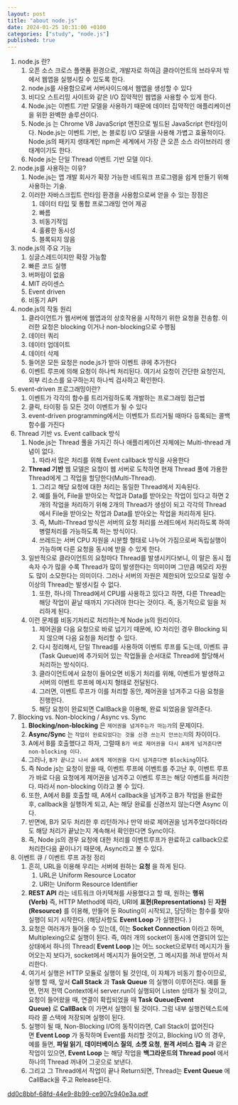 ```yaml
---
layout: post
title: "about node.js"
date: 2024-01-25 10:31:00 +0100
categories: ["study", "node.js"]
published: true
---
```


1. node.js 란?
   1. 오픈 소스 크로스 플랫폼 환경으로, 개발자로 하여금 클라이언트의 브라우저 밖에서 웹앱을 실행시킬 수 있도록 한다.
   2. node.js를 사용함으로써 서버사이드에서 웹앱을 생성할 수 있다
   3. 비디오 스트리밍 사이트와 같은 I/O 집약적인 웹앱을 사용할 수 있게 한다.
   4. Node.js는 이벤트 기반 모델을 사용하기 때문에 데이터 집약적인 애플리케이션을 위한 완벽한 솔루션이다.
   5. Node.js 는 Chrome V8 JavaScript 엔진으로 빌드된 JavaScript 런타임이다. Node.js는 이벤트 기반, 논 블로킹 I/O 모델을 사용해 가볍고 효율적이다. Node.js의 패키지 생태계인 npm은 세계에서 가장 큰 오픈 소스 라이브러리 생태계이기도 한다.
   6. Node js는 단일 Thread 이벤트 기반 모델 이다.
2. node.js를 사용하는 이유?
   1. Node.js는 앱 개발 회사가 확장 가능한 네트워크 프로그램을 쉽게 만들기 위해 사용하는 기술.
   2. 이러한 자바스크립트 런타임 환경을 사용함으로써 얻을 수 있는 장점은
      1. 데이터 타입 및 통합 프로그래밍 언어 제공
      2. 빠름
      3. 비동기적임
      4. 훌륭한 동시성
      5. 블록되지 않음
3. node.js의 주요 기능
   1. 싱글스레드이지만 확장 가능함
   2. 빠른 코드 실행
   3. 버퍼링이 없음
   4. MIT 라이센스
   5. Event driven
   6. 비동기 API
4. node.js의 작동 원리
   1. 클라이언트가 웹서버에 웹앱과의 상호작용을 시작하기 위한 요청을 전송함. 이러한 요청은 blocking 이거나 non-blocking으로 수행됨
   2. 데이터 쿼리
   3. 데이터 업데이트
   4. 데이터 삭제
   5. 들어온 모든 요청은 node.js가 받아 이벤트 큐에 추가한다
   6. 이벤트 루프에 의해 요청이 하나씩 처리된다. 여기서 요청이 간단한 요청인지, 외부 리소스를 요구하는지 하나씩 검사하고 확인한다.
5. event-driven 프로그래밍이란?
   1. 이벤트가 각각의 함수를 트리거링하도록 개발하는 프로그래밍 접근법
   2. 클릭, 타이핑 등 모든 것이 이벤트가 될 수 있다
   3. event-driven programming에서는 이벤트가 트리거될 때마다 등록되는 콜백 함수를 가진다
6. Thread 기반 vs. Event callback 방식
   1. Node.js는 Thread 풀을 가지긴 하나 애플리케이션 자체에는 Multi-thread 개념이 없다.
      1. 따라서 많은 처리를 위해 Event callback 방식을 사용한다
   2. **Thread 기반** 웹 모델은 요청이 웹 서버로 도착하면 현재 Thread 풀에 가용한 Thread에게 그 작업을 할당한다(Multi-Thread).
      1. 그리고 해당 요청에 대한 처리는 동일한 Thread에서 지속된다.
      2. 예를 들어, File을 받아오는 작업과 Data를 받아오는 작업이 있다고 하면 2개의 작업을 처리하기 위해 2개의 Thread가 생성이 되고 각각의 Thread에서 File을 받아오는 작업과 Data를 받아오는 작업을 처리하게 된다.
      3. 즉, Multi-Thread 방식은 서버의 요청 처리를 쓰레드에서 처리하도록 하여 병렬처리를 가능하도록 하는 방식이다.
      4. 쓰레드는 서버 CPU 자원을 시분할 형태로 나누어 가짐으로써 독립실행이 가능하며 다른 요청을 동시에 받을 수 있게 한다.
   3. 일반적으로 클라이언트의 요청마다 Thread를 발생시키다보니, 이 말은 동시 접속자 수가 많을 수록 Thread가 많이 발생한다는 의미이며 그만큼 메모리 자원도 많이 소모한다는 의미이다. 그러나 서버의 자원은 제한되어 있으므로 일정 수 이상의 Thread는 발생시킬 수 없다.
      1. 또한, 하나의 Thread에서 CPU를 사용하고 있다고 하면, 다른 Thread는 해당 작업이 끝날 때까지 기다려야 한다는 것이다. 즉, 동기적으로 일을 처리하게 된다.
   4. 이런 문제를 비동기처리로 처리하는게 Node js의 원리이다.
      1. 제어권을 다음 요청으로 바로 넘기기 때문에, IO 처리인 경우 Blocking 되지 않으며 다음 요청을 처리할 수 있다.
      2. 다시 정리해서, 단일 Thread를 사용하여 이벤트 루프를 도는데, 이벤트 큐(Task Queue)에 추가되어 있는 작업들을 순서대로 Thread에 할당해서 처리하는 방식이다.
      3. 클라이언트에서 요청이 들어오면 비동기 처리를 위해, 이벤트가 발생하고 서버의 이벤트 루프에 메시지 형태로 전달된다.
      4. 그러면, 이벤트 루프가 이를 처리할 동안, 제어권을 넘겨주고 다음 요청을 진행한다.
      5. 해당 요청이 완료되면 CallBack을 이용해, 완료 되었음을 알려준다.
7. Blocking vs. Non-blocking / Async vs. Sync
   1. **Blocking/non-blocking** 은 `제어권을 넘겨주는가 마는가`의 문제이다.
   2. **Async/Sync** 는 `작업이 완료되었다는 것을 신경 쓰는지 안쓰는지`의 차이이다.
   3. A에서 B를 호출했다고 하자, 그럴때 `B가 바로 제어권을 다시 A에게 넘겨준다면 non-blocking 이다`.
   4. 그러나, `B가 끝나고 나서 A에게 제어권을 다시 넘겨준다면 Blocking`이다.
   5. 즉 Node js는 요청이 왔을 때, 이벤트 루프에 이벤트를 주고난 후, 이벤트 루프가 바로 다음 요청에게 제어권을 넘겨주고 이벤트 루프는 해당 이벤트를 처리한다. 따라서 non-blocking 이라고 볼 수 있다.
   6. 또한, A에서 B를 호출할 때, A에서 callback을 넘겨주고 B가 작업을 완료한 후, callback을 실행하게 되고, A는 해당 완료를 신경쓰지 않는다면 Async 이다.
   7. 반면에, B가 모두 처리한 후 리턴하거나 만약 바로 제어권을 넘겨주었다하더라도 해당 처리가 끝났는지 계속해서 확인한다면 Sync이다.
   8. 즉, Node js의 경우 요청에 대한 처리를 이벤트루프가 완료하고 callback으로 처리한다음 끝이나기 때문에, Async라고 볼 수 있다.
8. 이벤트 큐 / 이벤트 루프 과정 정리
   1. 흔히, URL을 이용해 우리는 서버에 원하는 **요청** 을 하게 된다.
      1. URL은 Uniform Resource Locator
      2. URI는 Uniform Resource Identifier
   2. **REST API** 라는 네트워크 아키텍쳐를 사용했다고 할 때, 원하는 **행위(Verb)** 즉, HTTP Method에 따라, URI에 **표현(Representations)** 된 **자원(Resource)** 를 이용해, 만들어 둔 Routing이 시작되고, 담당하는 함수를 찾아 실행이 되기 시작한다. (해당사항도 **Event Loop** 가 실행한다. )
   3. 요청은 여러개가 들어올 수 있는데, 이는 **Socket Connection** 이라고 하며, Multiplexing으로 실행이 된다. 즉, 여러 개의 socket이 동시에 연결되어 있는 상태에서 하나의 Thread( **Event Loop** )는 어느 socket으로부터 메시지가 들어오는지 보다가, socket에서 메시지가 들어오면, 그 메시지를 꺼내 받아서 처리한다.
   4. 여기서 실행은 HTTP 모듈로 실행이 될 것인데, 이 자체가 비동기 함수이므로, 실행 할 때, 앞서 **Call Stack** 과 **Task Queue** 의 실행이 이루어진다. 예를 들면, 먼저 전역 Context에서 server.run이 실행되어 Listen 상태가 될 것이고, 요청이 들어왔을 때, 연결이 확립되었을 때 **Task Queue(Event Queue)** 로 **CallBack** 이 가면서 실행이 될 것이다. 그럼 내부 실행컨텍스트에 따라 콜 스택에 저장되며 실행이 된다.
   5. 실행이 될 때, Non-Blocking I/O의 동작이라면, Call Stack이 없어진다면 **Event Loop** 가 동작하며 Event를 처리할 것이고, Blocking I/O 의 경우, 예를 들면, **파일 읽기**, **데이터베이스 질의**, **소켓 요청**, **원격 서비스 접속** 과 같은 작업이 있으면, **Event Loop** 는 해당 작업을 **백그라운드의 Thread pool** 에서 하나의 Thread 꺼내어 그곳으로 보낸다.
   6. 그리고 그 Thread에서 작업이 끝나 Return되면, Thread는 **Event Queue** 에 CallBack을 주고 Release된다.

[dd0c8bbf-68fd-44e9-8b99-ce907c940e3a.pdf](notion://www.notion.so/minkymiguellee/about%20node%20js%203776221616864eac863736867eb91e0f/dd0c8bbf-68fd-44e9-8b99-ce907c940e3a.pdf)
